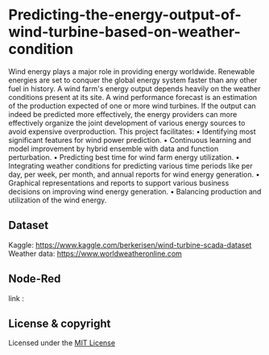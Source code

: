 # Predicting-the-energy-output-of-wind-turbine-based-on-weather-condition

Wind energy plays a major role in providing energy worldwide. Renewable energies are set to conquer the global energy system faster than any other fuel in history. A wind farm's energy output depends heavily on the weather conditions present at its site. A wind performance forecast is an estimation of the production expected of one or more wind turbines. If the output can indeed be predicted more effectively, the energy providers can more effectively organize the joint development of various energy sources to avoid expensive overproduction. This project facilitates:
•	Identifying most significant features for wind power prediction.
•	Continuous learning and model improvement by hybrid ensemble with data and function perturbation.
•	Predicting best time for wind farm energy utilization.
•	Integrating weather conditions for predicting various time periods like per day, per week, per month, and annual reports for wind energy generation.
•	Graphical representations and reports to support various business decisions on improving wind energy generation.
•	Balancing production and utilization of the wind energy.

## Dataset
Kaggle: https://www.kaggle.com/berkerisen/wind-turbine-scada-dataset
Weather data: https://www.worldweatheronline.com

## Node-Red 
link : 

## License & copyright
Licensed under the [MIT License](LICENSE)
